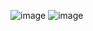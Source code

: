 ![image](https://github.com/FekherSelem/P2M/assets/118611415/659a8537-bede-4776-9a08-1ed00a0ad60d)
![image](https://github.com/FekherSelem/P2M/assets/118611415/c9e8cb21-debc-4035-b08d-aef97ca36c0e)



